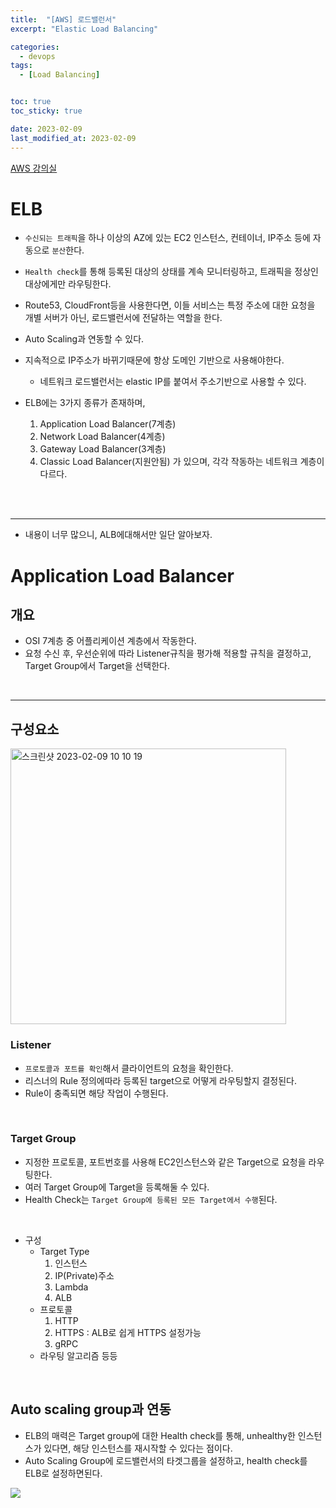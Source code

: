 ```yaml
---
title:  "[AWS] 로드밸런서"
excerpt: "Elastic Load Balancing"

categories:
  - devops
tags:
  - [Load Balancing]


toc: true
toc_sticky: true

date: 2023-02-09
last_modified_at: 2023-02-09
---
```


[AWS 강의실](https://www.youtube.com/@AWSClassroom)

# ELB

- `수신되는 트래픽`을 하나 이상의 AZ에 있는 EC2 인스턴스, 컨테이너, IP주소 등에 자동으로 `분산`한다.
- `Health check`를 통해 등록된 대상의 상태를 계속 모니터링하고, 트래픽을 정상인 대상에게만 라우팅한다.
- Route53, CloudFront등을 사용한다면, 이들 서비스는 특정 주소에 대한 요청을 개별 서버가 아닌, 로드밸런서에 전달하는 역할을 한다.
- Auto Scaling과 연동할 수 있다.
- 지속적으로 IP주소가 바뀌기때문에 항상 도메인 기반으로 사용해야한다.
	- 네트워크 로드밸런서는 elastic IP를 붙여서 주소기반으로 사용할 수 있다.




- ELB에는 3가지 종류가 존재하며,
	1. Application Load Balancer(7계층)
	2. Network Load Balancer(4계층)
	3. Gateway Load Balancer(3계층)
	4. Classic Load Balancer(지원안됨)
가 있으며, 각각 작동하는 네트워크 계층이 다르다.

<br>
<br>

---

- 내용이 너무 많으니, ALB에대해서만 일단 알아보자.

# Application Load Balancer

## 개요

- OSI 7계층 중 어플리케이션 계층에서 작동한다.
- 요청 수신 후, 우선순위에 따라 Listener규칙을 평가해 적용할 규칙을 결정하고, Target Group에서 Target을 선택한다.

<br>

---

## 구성요소

<img width="441" alt="스크린샷 2023-02-09 10 10 19" src="https://user-images.githubusercontent.com/76278794/217689004-62c2f9d8-60fa-4aa3-be4d-c637525c2ffb.png">

### Listener

- `프로토콜과 포트를 확인`해서 클라이언트의 요청을 확인한다.
- 리스너의 Rule 정의에따라 등록된 target으로 어떻게 라우팅할지 결정된다.
- Rule이 충족되면 해당 작업이 수행된다.

<br>

### Target Group

- 지정한 프로토콜, 포트번호를 사용해 EC2인스턴스와 같은 Target으로 요청을 라우팅한다.
- 여러 Target Group에 Target을 등록해둘 수 있다.
- Health Check는 `Target Group에 등록된 모든 Target에서 수행`된다.

<br>

- 구성
	- Target Type
		1. 인스턴스
		2. IP(Private)주소
		3. Lambda
		4. ALB
	- 프로토콜
		1. HTTP
		2. HTTPS : ALB로 쉽게 HTTPS 설정가능
		3. gRPC
	- 라우팅 알고리즘 등등

<br>


## Auto scaling group과 연동

- ELB의 매력은 Target group에 대한 Health check를 통해, unhealthy한 인스턴스가 있다면, 해당 인스턴스를 재시작할 수 있다는 점이다.
- Auto Scaling Group에 로드밸런서의 타겟그룹을 설정하고, health check를 ELB로 설정하면된다.  

<img src="https://user-images.githubusercontent.com/76278794/218194236-97035e18-f095-4707-98a2-6c38db657894.png">


